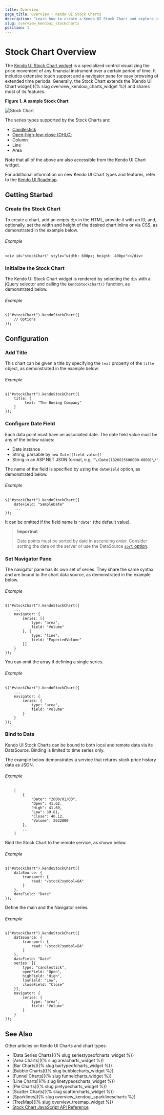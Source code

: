 ```yaml
---
title: Overview
page_title: Overview | Kendo UI Stock Charts
description: "Learn how to create a Kendo UI Stock Chart and explore its major features."
slug: overview_kendoui_stockcharts
position: 1
---
```


# Stock Chart Overview

The [Kendo UI Stock Chart widget](http://demos.telerik.com/kendo-ui/financial/index) is a specialized control visualizing the price movement of any financial instrument over a certain period of time. It includes extensive touch support and a navigator pane for easy browsing of extended time periods. Generally, the Stock Chart extends the [Kendo UI Chart widget]({% slug overview_kendoui_charts_widget %}) and shares most of its features.

**Figure 1. A sample Stock Chart**

![Stock Chart](/controls/charts/stockchart/stock-chart.png)

The series types supported by the Stock Charts are:

* [Candlestick](https://en.wikipedia.org/wiki/Candlestick_chart)
* [Open-high-low-close (OHLC)](https://en.wikipedia.org/wiki/Open-high-low-close_chart)
* Column
* Line
* Area

Note that all of the above are also accessible from the Kendo UI Chart widget.

For additional information on new Kendo UI Chart types and features, refer to the [Kendo UI Roadmap](http://www.telerik.com/support/whats-new/kendo-ui-web/roadmap).

## Getting Started

### Create the Stock Chart

To create a chart, add an empty `div` in the HTML, provide it with an ID, and, optionally, set the width and height of the desired chart inline or via CSS, as demonstrated in the example below.

###### Example

    <div id="stockChart" style="width: 600px; height: 400px"></div>

### Initialize the Stock Chart

The Kendo UI Stock Chart widget is rendered by selecting the `div` with a jQuery selector and calling the `kendoStockChart()` function, as demonstrated below.

###### Example

    $("#stockChart").kendoStockChart({
		// Options
    });

## Configuration

### Add Title

This chart can be given a title by specifying the `text` property of the `title` object, as demonstrated in the example below.

###### Example

    $("#stockChart").kendoStockChart({
        title: {
             text: "The Boeing Company"
        }
    });

### Configure Date Field

Each data point must have an associated date. The date field value must be any of the below values:

* Date instance
* String, parsable by `new Date([field value])`
* String in an ASP.NET JSON format, e.g. `"\/Date(1320825600000-0800)\/"`

The name of the field is specified by using the `dateField` option, as demonstrated below.

###### Example

    $("#stockChart").kendoStockChart({
		dateField: "SampleDate"
		...
    });

It can be omitted if the field name is `"date"` (the default value).

> **Importnat**
>
> Data points must be sorted by date in ascending order. Consider sorting the data on the server or use the DataSource [`sort` option](/api/framework/datasource#sort-array--objectdefault).

### Set Navigator Pane

The navigator pane has its own set of series. They share the same syntax and are bound to the chart data source, as demonstrated in the example below.

###### Example

    $("#stockChart").kendoStockChart({
		...
		navigator: {
	    	series: [{
     	   		type: "area",
     	   		field: "Volume"
			}, {
				type: "line",
				field: "ExpectedVolume"
			}]
		}
    });

You can omit the array if defining a single series.

###### Example

    $("#stockChart").kendoStockChart({
		...
		navigator: {
	    	series: {
     	   		type: "area",
     	   		field: "Volume"
			}
		}
    });

### Bind to Data

Kendo UI Stock Charts can be bound to both local and remote data via its DataSource. Binding is limited to time series only.

The example below demonstrates a service that returns stock price history data as JSON.

###### Example

		[
    		{
        		"Date": "2000/01/03",
        		"Open": 41.62,
        		"High": 41.69,
        		"Low": 39.81,
        		"Close": 40.12,
    			"Volume": 2632000
    		},
			...
		]

Bind the Stock Chart to the remote service, as shown below.

###### Example

    $("#stockChart").kendoStockChart({
		dataSource: {
			transport: {
				read: "/stock?symbol=BA"
   			}
		},
		dateField: "Date"
    });

Define the main and the Navigator series.

###### Example

    $("#stockChart").kendoStockChart({
		dataSource: {
			transport: {
				read: "/stock?symbol=BA"
   			}
		},
		dateField: "Date"
		series: [{
    		type: "candlestick",
    		openField: "Open",
    		highField: "High",
    		lowField: "Low",
    		closeField: "Close"
		}],
		navigator: {
	    	series: {
     	   		type: "area",
     	   		field: "Volume"
			}
		}
    });

## See Also

Other articles on Kendo UI Charts and chart types:

* [Data Series Charts]({% slug seriestypeofcharts_widget %})
* [Area Charts]({% slug areacharts_widget %})
* [Bar Charts]({% slug bartypeofcharts_widget %})
* [Bubble Charts]({% slug bubblecharts_widget %})
* [Funnel Charts]({% slug funnelcharts_widget %})
* [Line Charts]({% slug linetypeoscharts_widget %})
* [Pie Charts]({% slug pietypecharts_widget %})
* [Scatter Charts]({% slug scattercharts_widget %})
* [Sparklines]({% slug overview_kendoui_sparklinescharts %})
* [TreeMap]({% slug overview_treemap_widget %})
* [Stock Chart JavaScript API Reference](/api/javascript/dataviz/ui/stock-chart)
